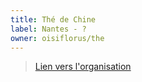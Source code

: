 ```yaml
---
title: Thé de Chine
label: Nantes - ?
owner: oisiflorus/the
---
```


> [Lien vers l'organisation](http://thedechine.oisiflorus.com)
